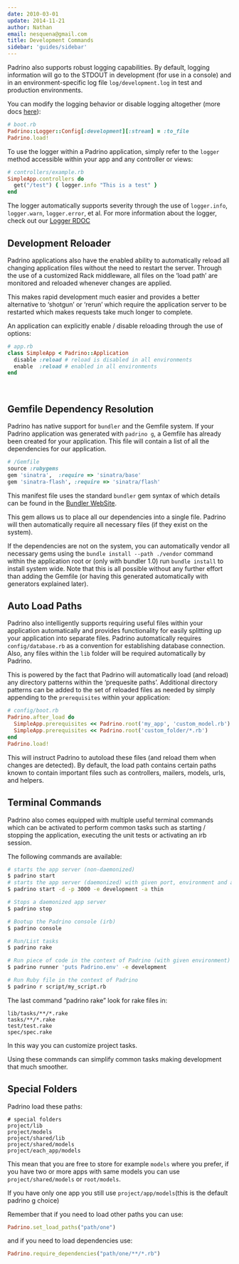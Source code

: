 ```yaml
---
date: 2010-03-01
update: 2014-11-21
author: Nathan
email: nesquena@gmail.com
title: Development Commands
sidebar: 'guides/sidebar'
---
```


Padrino also supports robust logging capabilities. By default, logging information will go to the STDOUT in development (for use in a console) and in an environment-specific log file `log/development.log` in test and production environments.


You can modify the logging behavior or disable logging altogether (more docs [here](http://www.padrinorb.com/api/classes/Padrino/Logger.html)):


```ruby
# boot.rb
Padrino::Logger::Config[:development][:stream] = :to_file
Padrino.load!
```


To use the logger within a Padrino application, simply refer to the `logger` method accessible within your app and any controller or views:


```ruby
# controllers/example.rb
SimpleApp.controllers do
  get("/test") { logger.info "This is a test" }
end
```


The logger automatically supports severity through the use of `logger.info`, `logger.warn`, `logger.error`, et al.
For more information about the logger, check out our [Logger RDOC](http://www.padrinorb.com/api/classes/Padrino/Logger.html)
 

## Development Reloader

Padrino applications also have the enabled ability to automatically reload all changing application files without the need to restart the server. Through the use of a customized Rack middleware, all files on the ‘load path’ are monitored and reloaded whenever changes are applied.


This makes rapid development much easier and provides a better alternative to ‘shotgun’ or ‘rerun’ which require the application server to be restarted which makes requests take much longer to complete.


An application can explicitly enable / disable reloading through the use of options:


```ruby
# app.rb
class SimpleApp < Padrino::Application
  disable :reload # reload is disabled in all environments
  enable  :reload # enabled in all environments
end
```
 

## Gemfile Dependency Resolution

Padrino has native support for `bundler` and the Gemfile system. If your Padrino application was generated with `padrino g`, a Gemfile has already been created for your application. This file will contain a list of all the dependencies for our application.


```ruby
# /Gemfile
source :rubygems
gem 'sinatra',  :require => 'sinatra/base'
gem 'sinatra-flash', :require => 'sinatra/flash'
```


This manifest file uses the standard `bundler` gem syntax of which details can be found in the [Bundler WebSite](http://gembundler.com).


This gem allows us to place all our dependencies into a single file. Padrino will then automatically require all necessary files (if they exist on the system).


If the dependencies are not on the system, you can automatically vendor all necessary gems using the `bundle install --path ./vendor` command within the application root or (only with bundler 1.0) run `bundle install` to install system wide. Note that this is all possible without any further effort than adding the Gemfile (or having this generated automatically with generators explained later).
 

## Auto Load Paths

Padrino also intelligently supports requiring useful files within your application automatically and provides functionality for easily splitting up your application into separate files. Padrino automatically requires `config/database.rb` as a convention for establishing database connection. Also, any files within the `lib` folder will be required automatically by Padrino.


This is powered by the fact that Padrino will automatically load (and reload) any directory patterns within the ‘prequesite paths’. Additional directory patterns can be added to the set of reloaded files as needed by simply appending to the `prerequisites` within your application:


```ruby
# config/boot.rb
Padrino.after_load do
  SimpleApp.prerequisites << Padrino.root('my_app', 'custom_model.rb')
  SimpleApp.prerequisites << Padrino.root('custom_folder/*.rb')
end
Padrino.load!
```


This will instruct Padrino to autoload these files (and reload them when changes are detected). By default, the load path contains certain paths known to contain important files such as controllers, mailers, models, urls, and helpers.
 

## Terminal Commands

Padrino also comes equipped with multiple useful terminal commands which can be activated to perform common tasks such as starting / stopping the application, executing the unit tests or activating an irb session.

The following commands are available:


```sh
# starts the app server (non-daemonized)
$ padrino start
# starts the app server (daemonized) with given port, environment and adapter
$ padrino start -d -p 3000 -e development -a thin

# Stops a daemonized app server
$ padrino stop

# Bootup the Padrino console (irb)
$ padrino console

# Run/List tasks
$ padrino rake

# Run piece of code in the context of Padrino (with given environment)
$ padrino runner 'puts Padrino.env' -e development

# Run Ruby file in the context of Padrino
$ padrino r script/my_script.rb
```


The last command “padrino rake” look for rake files in:


    lib/tasks/**/*.rake
    tasks/**/*.rake
    test/test.rake
    spec/spec.rake


In this way you can customize project tasks.


Using these commands can simplify common tasks making development that much smoother.
 

## Special Folders

Padrino load these paths:


    # special folders
    project/lib
    project/models
    project/shared/lib
    project/shared/models
    project/each_app/models


This mean that you are free to store for example `models` where you prefer, if you have two or more apps with same models you can use `project/shared/models` or `root/models`.


If you have only one app you still use `project/app/models`(this is the default padrino g choice)


Remember that if you need to load other paths you can use:


```ruby
Padrino.set_load_paths("path/one")
```


and if you need to load dependencies use:


```ruby
Padrino.require_dependencies("path/one/**/*.rb")
```

